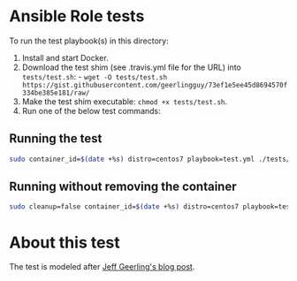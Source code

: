 # Ansible Role tests

To run the test playbook(s) in this directory:

  1. Install and start Docker.
  1. Download the test shim (see .travis.yml file for the URL) into `tests/test.sh`:
    - `wget -O tests/test.sh https://gist.githubusercontent.com/geerlingguy/73ef1e5ee45d8694570f334be385e181/raw/`
  1. Make the test shim executable: `chmod +x tests/test.sh`.
  1. Run one of the below test commands:

## Running  the test

```sh
sudo container_id=$(date +%s) distro=centos7 playbook=test.yml ./tests/test.sh
```
## Running without removing the container

```sh
sudo cleanup=false container_id=$(date +%s) distro=centos7 playbook=test.yml ./tests/test.sh
```
# About this test
The test is modeled after [Jeff Geerling's blog post](https://www.jeffgeerling.com/blog/testing-ansible-roles-travis-ci-github).
